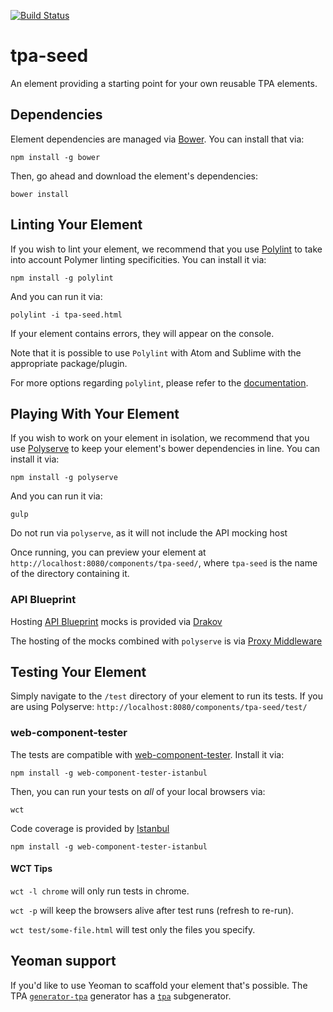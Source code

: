 [![Build Status](https://travis-ci.org/ING-Group/tpa-seed.svg?branch=master)](https://travis-ci.org/ING-Group/tpa-seed)

# tpa-seed

An element providing a starting point for your own reusable TPA elements.


## Dependencies

Element dependencies are managed via [Bower](http://bower.io/). You can install that via:

    npm install -g bower

Then, go ahead and download the element's dependencies:

    bower install


## Linting Your Element

If you wish to lint your element, we recommend that you use
[Polylint](https://github.com/PolymerLabs/polylint) to take into account Polymer 
linting specificities. You can install it via:

    npm install -g polylint

And you can run it via:

	polylint -i tpa-seed.html

If your element contains errors, they will appear on the console.

Note that it is possible to use `Polylint` with Atom and Sublime with the appropriate package/plugin.

For more options regarding `polylint`, please refer to the 
[documentation](https://github.com/PolymerLabs/polylint#polylint).


## Playing With Your Element

If you wish to work on your element in isolation, we recommend that you use
[Polyserve](https://github.com/PolymerLabs/polyserve) to keep your element's
bower dependencies in line. You can install it via:

    npm install -g polyserve

And you can run it via:

    gulp
    
Do not run via `polyserve`, as it will not include the API mocking host

Once running, you can preview your element at
`http://localhost:8080/components/tpa-seed/`, where `tpa-seed` is the name of the directory containing it.

### API Blueprint

Hosting [API Blueprint](https://apiblueprint.org/) mocks is provided via [Drakov](https://github.com/Aconex/drakov/)

The hosting of the mocks combined with `polyserve` is via [Proxy Middleware](https://github.com/chimurai/http-proxy-middleware/)

## Testing Your Element

Simply navigate to the `/test` directory of your element to run its tests. If
you are using Polyserve: `http://localhost:8080/components/tpa-seed/test/`

### web-component-tester

The tests are compatible with [web-component-tester](https://github.com/Polymer/web-component-tester).
Install it via:

    npm install -g web-component-tester-istanbul

Then, you can run your tests on _all_ of your local browsers via:

    wct
    
Code coverage is provided by [Istanbul](https://github.com/thedeeno/web-component-tester-istanbul)

    npm install -g web-component-tester-istanbul

#### WCT Tips

`wct -l chrome` will only run tests in chrome.

`wct -p` will keep the browsers alive after test runs (refresh to re-run).

`wct test/some-file.html` will test only the files you specify.


## Yeoman support

If you'd like to use Yeoman to scaffold your element that's possible. The TPA [`generator-tpa`](https://github.com/ING-Group/generator-tpa) generator has a [`tpa`](https://github.com/ING-Group/generator-tpa#tpa) subgenerator.
